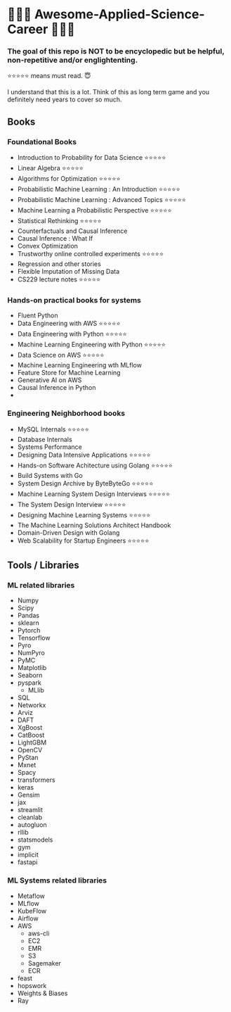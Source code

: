 # 🚀🚀🚀 Awesome-Applied-Science-Career 🚀🚀🚀

### The goal of this repo is NOT to be encyclopedic but be helpful, non-repetitive and/or englightenting. 

⭐⭐⭐⭐⭐ means must read. 😇

I understand that this is a lot. Think of this as long term game and you definitely need years to cover so much.


## Books
### Foundational Books
- Introduction to Probability for Data Science ⭐⭐⭐⭐⭐
- Linear Algebra ⭐⭐⭐⭐⭐
- Algorithms for Optimization ⭐⭐⭐⭐⭐
- Probabilistic Machine Learning : An Introduction ⭐⭐⭐⭐⭐
- Probabilistic Machine Learning : Advanced Topics ⭐⭐⭐⭐⭐
- Machine Learning a Probabilistic Perspective ⭐⭐⭐⭐⭐
- Statistical Rethinking ⭐⭐⭐⭐⭐
- Counterfactuals and Causal Inference
- Causal Inference : What If
- Convex Optimization
- Trustworthy online controlled experiments ⭐⭐⭐⭐⭐
- Regression and other stories
- Flexible Imputation of Missing Data
- CS229 lecture notes ⭐⭐⭐⭐⭐

### Hands-on practical books for systems
- Fluent Python
- Data Engineering with AWS ⭐⭐⭐⭐⭐
- Data Engineering with Python ⭐⭐⭐⭐⭐
- Machine Learning Engineering with Python ⭐⭐⭐⭐⭐
- Data Science on AWS ⭐⭐⭐⭐⭐
- Machine Learning Engineering wth MLflow
- Feature Store for Machine Learning
- Generative AI on AWS
- Causal Inference in Python
- 

### Engineering Neighborhood books
- MySQL Internals ⭐⭐⭐⭐⭐
- Database Internals
- Systems Performance
- Designing Data Intensive Applications ⭐⭐⭐⭐⭐
- Hands-on Software Achitecture using Golang ⭐⭐⭐⭐⭐
- Build Systems with Go
- System Design Archive by ByteByteGo ⭐⭐⭐⭐⭐
- Machine Learning System Design Interviews ⭐⭐⭐⭐⭐
- The System Design Interview ⭐⭐⭐⭐⭐
- Designing Machine Learning Systems ⭐⭐⭐⭐⭐
- The Machine Learning Solutions Architect Handbook
- Domain-Driven Design with Golang
- Web Scalability for Startup Engineers ⭐⭐⭐⭐⭐

## Tools / Libraries
### ML related libraries
- Numpy
- Scipy
- Pandas
- sklearn
- Pytorch
- Tensorflow
- Pyro
- NumPyro
- PyMC
- Matplotlib
- Seaborn
- pyspark
  - MLlib  
- SQL
- Networkx
- Arviz
- DAFT
- XgBoost
- CatBoost
- LightGBM
- OpenCV
- PyStan
- Mxnet
- Spacy
- transformers
- keras
- Gensim
- jax
- streamlit
- cleanlab
- autogluon
- rllib
- statsmodels
- gym
- implicit
- fastapi

### ML Systems related libraries
- Metaflow
- MLflow
- KubeFlow
- Airflow
- AWS
  - aws-cli
  - EC2
  - EMR
  - S3
  - Sagemaker
  - ECR
- feast
- hopswork
- Weights & Biases
- Ray
